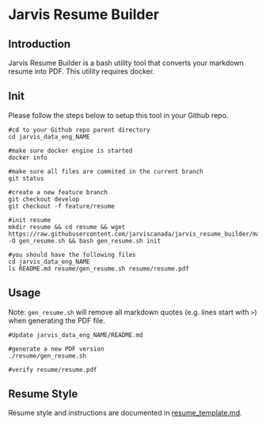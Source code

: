 # Jarvis Resume Builder

## Introduction

Jarvis Resume Builder is a bash utility tool that converts your markdown resume into PDF. This utility requires docker. 

## Init 

Please follow the steps below to setup this tool in your Github repo. 

```
#cd to your Github repo parent directory
cd jarvis_data_eng_NAME

#make sure docker engine is started
docker info

#make sure all files are commited in the current branch
git status

#create a new feature branch
git checkout develop
git checkout -f feature/resume

#init resume
mkdir resume && cd resume && wget https://raw.githubusercontent.com/jarviscanada/jarvis_resume_builder/master/gen_resume.sh -O gen_resume.sh && bash gen_resume.sh init

#you should have the following files
cd jarvis_data_eng_NAME
ls README.md resume/gen_resume.sh resume/resume.pdf
```

## Usage

Note: `gen_resume.sh` will remove all markdown quotes (e.g. lines start with `>`) when generating the PDF file. 

```
#Update jarvis_data_eng_NAME/README.md

#generate a new PDF version
./resume/gen_resume.sh

#verify resume/resume.pdf
```

## Resume Style

Resume style and instructions are documented in [resume_template.md](https://github.com/jarviscanada/jarvis_resume_builder/blob/master/resume_template.md). 